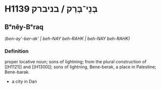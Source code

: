 # H1139 בְּנֵי־בְּרַק / בניברק

## Bᵉnêy-Bᵉraq

_(ben-ay'-ber-ak' | beh-NAY beh-RAHK | beh-NAY beh-RAHK)_

### Definition

proper locative noun; sons of lightning; from the plural construction of [[H1121]] and [[H1300]]; sons of lightning, Bene-berak, a place in Palestine; Bene-barak.

- a city in Dan
